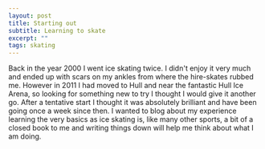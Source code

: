 ```yaml
---
layout: post
title: Starting out
subtitle: Learning to skate
excerpt: ""
tags: skating
---
```


Back in the year 2000 I went ice skating twice. I didn't enjoy it very much and ended up with scars on my ankles from where the hire-skates rubbed me. However in 2011 I had moved to Hull and near the fantastic Hull Ice Arena, so looking for something new to try I thought I would give it another go. After a tentative start  I thought it was absolutely brilliant and have been going once a week since then. I wanted to blog about my experience learning the very basics as ice skating is, like many other sports, a bit of a closed book to me and writing things down will help me think about what I am doing.